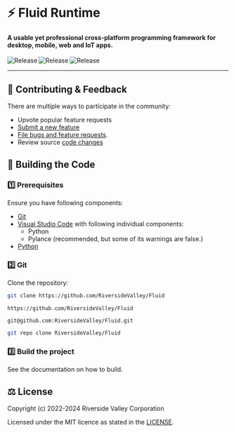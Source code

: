 # ⚡ Fluid Runtime

#### A usable yet professional cross-platform programming framework for desktop, mobile, web and IoT apps.

<p align="center">
  <a title="Codefactor" target="_blank" href="https://github.com/RiversideValley/Fluid/commits">
    <img align="left" src="https://www.codefactor.io/repository/github/RiversideValley/Fluid/badge" alt="Release" />
  </a>
  <a title="GitHub Releases" target="_blank" href="https://github.com/RiversideValley/Fluid/releases">
    <img align="left" src="https://img.shields.io/github/v/release/RiversideValley/Fluid?include_prereleases" alt="Release" />
  </a>
  <a title="GitHub Releases" target="_blank" href="https://github.com/RiversideValley/Fluid/releases">
    <img align="left" src="https://img.shields.io/github/repo-size/RiversideValley/Fluid" alt="Release" />
  </a>
</p>

<br/>

---

<!--## 🎁 Installation

### Via GitHub

See the [releases page](https://github.com/RiversideValley/Emerald/releases)

### Building from source
###### ⭐Recommended⭐

This is our preferred method.
See [this section](#-building-the-code)-->

<!--### 📸 Screenshots

<a title="Emerald Screenshot" target="_blank" href="https://github.com/RiversideValley/Emerald">
  <img align="left" src="https://user-images.githubusercontent.com/82730163/210150183-fd324c12-5a90-4ffb-964d-c8ccae2c9cee.png" alt="Release" />
</a>-->

<!--###### 📝 This screenshot is from [`redesign`](https://github.com/RiversideValley/Emerald/pull/19)-->

## 🦜 Contributing & Feedback

There are multiple ways to participate in the community:

- Upvote popular feature requests
- [Submit a new feature](https://github.com/RiversideValley/Fluid/pulls)
- [File bugs and feature requests](https://github.com/RiversideValley/Fluid/issues/new/choose).
- Review source [code changes](https://github.com/RiversideValley/Fluid/commits)

<!--
### 🏗️ Codebase Structure

```
.
├──src                               // Source code for System modules
└──System.py                         // Collection of all submodules in one module
```
-->

<!--
### 🗃️ Contributors

<a href="https://github.com/RiversideValley/Fluid/graphs/contributors">
  <img src="https://contrib.rocks/image?repo=RiversideValley/Fluid" />
</a>
-->

## 🔨 Building the Code

### 1️⃣ Prerequisites

Ensure you have following components:

- [Git](https://git-scm.com/)
- [Visual Studio Code](https://code.visualstudio.com/) with following individual components:
  - Python
  - Pylance (recommended, but some of its warnings are false.)
- [Python](https://www.python.org/downloads/)

### 2️⃣ Git

Clone the repository:

```bash
git clone https://github.com/RiversideValley/Fluid
```

```http
https://github.com/RiversideValley/Fluid
```

```console
git@github.com:RiversideValley/Fluid.git
```

```bash
git repo clone RiversideValley/Fluid
```

### 3️⃣ Build the project

See the documentation on how to build.

## ⚖️ License

Copyright (c) 2022-2024 Riverside Valley Corporation

Licensed under the MIT licence as stated in the [LICENSE](LICENSE.md).
